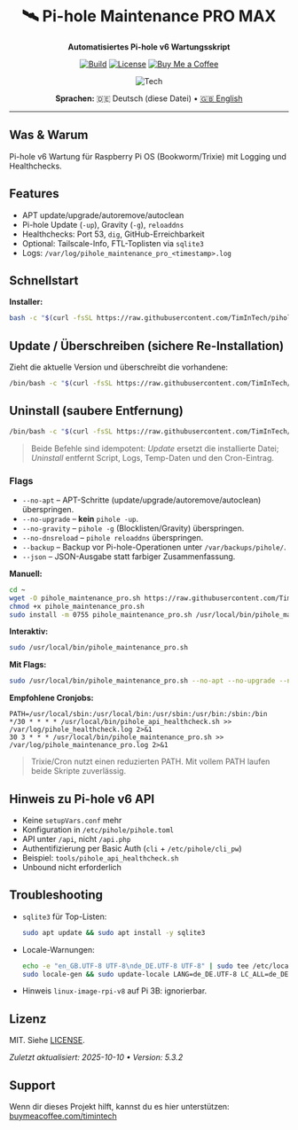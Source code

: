 <div align="center">

# 🛰️ Pi-hole Maintenance PRO MAX
**Automatisiertes Pi-hole v6 Wartungsskript**

[![Build](https://img.shields.io/github/actions/workflow/status/TimInTech/pihole-maintenance-pro/ci-sanity.yml?branch=main)](https://github.com/TimInTech/pihole-maintenance-pro/actions)
[![License](https://img.shields.io/github/license/TimInTech/pihole-maintenance-pro)](LICENSE)
[![Buy Me a Coffee](https://img.shields.io/badge/Kaffee%20spendieren-Unterst%C3%BCtzen-ffdd00?logo=buymeacoffee&logoColor=000&labelColor=fff)](https://buymeacoffee.com/timintech)

<img src="https://skillicons.dev/icons?i=bash,linux" alt="Tech" />

**Sprachen:** 🇩🇪 Deutsch (diese Datei) • [🇬🇧 English](README.md)

</div>

---

## Was & Warum
Pi-hole v6 Wartung für Raspberry Pi OS (Bookworm/Trixie) mit Logging und Healthchecks.

## Features
- APT update/upgrade/autoremove/autoclean  
- Pi-hole Update (`-up`), Gravity (`-g`), `reloaddns`  
- Healthchecks: Port 53, `dig`, GitHub-Erreichbarkeit  
- Optional: Tailscale-Info, FTL-Toplisten via `sqlite3`  
- Logs: `/var/log/pihole_maintenance_pro_<timestamp>.log`

## Schnellstart
**Installer:**
```bash
bash -c "$(curl -fsSL https://raw.githubusercontent.com/TimInTech/pihole-maintenance-pro/main/scripts/install.sh)"
```

<!-- UNINSTALL:BEGIN -->
## Update / Überschreiben (sichere Re-Installation)

Zieht die aktuelle Version und überschreibt die vorhandene:
```bash
/bin/bash -c "$(curl -fsSL https://raw.githubusercontent.com/TimInTech/pihole-maintenance-pro/main/scripts/install.sh)"
```

## Uninstall (saubere Entfernung)
```bash
/bin/bash -c "$(curl -fsSL https://raw.githubusercontent.com/TimInTech/pihole-maintenance-pro/main/scripts/uninstall.sh)"
```

> Beide Befehle sind idempotent: *Update* ersetzt die installierte Datei; *Uninstall* entfernt Script, Logs, Temp-Daten und den Cron-Eintrag.
<!-- UNINSTALL:END -->

### Flags

- `--no-apt` – APT-Schritte (update/upgrade/autoremove/autoclean) überspringen.
- `--no-upgrade` – **kein** `pihole -up`.
- `--no-gravity` – `pihole -g` (Blocklisten/Gravity) überspringen.
- `--no-dnsreload` – `pihole reloaddns` überspringen.
- `--backup` – Backup vor Pi-hole-Operationen unter `/var/backups/pihole/`.
- `--json` – JSON-Ausgabe statt farbiger Zusammenfassung.

**Manuell:**

```bash
cd ~
wget -O pihole_maintenance_pro.sh https://raw.githubusercontent.com/TimInTech/pihole-maintenance-pro/main/pihole_maintenance_pro.sh
chmod +x pihole_maintenance_pro.sh
sudo install -m 0755 pihole_maintenance_pro.sh /usr/local/bin/pihole_maintenance_pro.sh
```

**Interaktiv:**

```bash
sudo /usr/local/bin/pihole_maintenance_pro.sh
```

**Mit Flags:**

```bash
sudo /usr/local/bin/pihole_maintenance_pro.sh --no-apt --no-upgrade --no-gravity --no-dnsreload
```

**Empfohlene Cronjobs:**

```cron
PATH=/usr/local/sbin:/usr/local/bin:/usr/sbin:/usr/bin:/sbin:/bin
*/30 * * * * /usr/local/bin/pihole_api_healthcheck.sh >> /var/log/pihole_healthcheck.log 2>&1
30 3 * * * /usr/local/bin/pihole_maintenance_pro.sh >> /var/log/pihole_maintenance_pro.log 2>&1
```

 > Trixie/Cron nutzt einen reduzierten PATH. Mit vollem PATH laufen beide Skripte zuverlässig.

## Hinweis zu Pi-hole v6 API

- Keine `setupVars.conf` mehr
- Konfiguration in `/etc/pihole/pihole.toml`
- API unter `/api`, nicht `/api.php`
- Authentifizierung per Basic Auth (`cli` + `/etc/pihole/cli_pw`)
- Beispiel: `tools/pihole_api_healthcheck.sh`
- Unbound nicht erforderlich

## Troubleshooting

* `sqlite3` für Top-Listen:

  ```bash
  sudo apt update && sudo apt install -y sqlite3
  ```
* Locale-Warnungen:

  ```bash
  echo -e "en_GB.UTF-8 UTF-8\nde_DE.UTF-8 UTF-8" | sudo tee /etc/locale.gen >/dev/null
  sudo locale-gen && sudo update-locale LANG=de_DE.UTF-8 LC_ALL=de_DE.UTF-8
  ```
* Hinweis `linux-image-rpi-v8` auf Pi 3B: ignorierbar.

## Lizenz

MIT. Siehe [LICENSE](LICENSE).

*Zuletzt aktualisiert: 2025-10-10 • Version: 5.3.2*

## Support
Wenn dir dieses Projekt hilft, kannst du es hier unterstützen:
[buymeacoffee.com/timintech](https://buymeacoffee.com/timintech)
